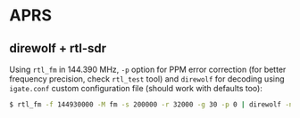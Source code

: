 # APRS

## direwolf + rtl-sdr

Using `rtl_fm` in 144.390 MHz, `-p` option for PPM error correction (for better frequency precision, check `rtl_test` tool) and `direwolf` for decoding using `igate.conf` custom configuration file (should work with defaults too):

```bash
$ rtl_fm -f 144930000 -M fm -s 200000 -r 32000 -g 30 -p 0 | direwolf -n 1 -r 32000 -b 16 -t 0 -d ddpii -c igate.conf -l . -
```
